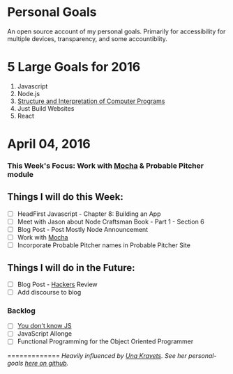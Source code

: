 # Personal Goals

An open source account of my personal goals. Primarily for accessibility for multiple devices, transparency, and some accountiblity.

# 5 Large Goals for 2016

1. Javascript
2. Node.js
3. [Structure and Interpretation of Computer Programs](https://mitpress.mit.edu/sicp/)
4. Just Build Websites
5. React

# April 04, 2016 

### This Week's Focus: Work with [Mocha](https://mochajs.org/) & Probable Pitcher module

## Things I will do this Week:
- [ ] HeadFirst Javascript - Chapter 8: Building an App
- [ ] Meet with Jason about Node Craftsman Book - Part 1 - Section 6
- [ ] Blog Post - Post Mostly Node Announcement
- [ ] Work with [Mocha](https://mochajs.org/) 
- [ ] Incorporate Probable Pitcher names in Probable Pitcher Site

## Things I will do in the Future: 
- [ ] Blog Post -
[Hackers](http://www.amazon.com/Hackers-Computer-Revolution-Anniversary-Edition/dp/1449388396) Review
- [ ] Add discourse to blog

### Backlog
- [ ] [You don't know JS](https://github.com/getify/You-Dont-Know-JS)
- [ ] JavaScript Allonge 
- [ ] Functional Programming for the Object Oriented Programmer

=============
*Heavily influenced by [Una Kravets](http://unakravets.com/). See her personal-goals [here on github](https://github.com/una/personal-goals).*
